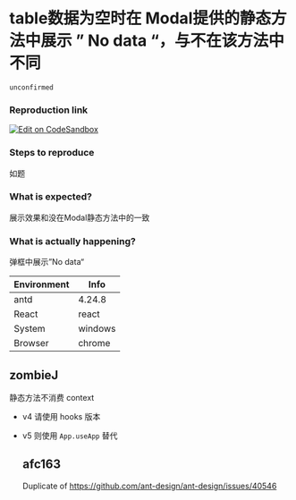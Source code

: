 # table数据为空时在 Modal提供的静态方法中展示 ” No data “，与不在该方法中不同

`unconfirmed`

### Reproduction link

[![Edit on CodeSandbox](https://codesandbox.io/static/img/play-codesandbox.svg)](https://codesandbox.io/s/ji-ben-yong-fa-antd-5-4-0-forked-kw96io?file=/demo.tsx)

### Steps to reproduce

如题

### What is expected?

展示效果和没在Modal静态方法中的一致

### What is actually happening?

弹框中展示”No data“

| Environment | Info    |
| ----------- | ------- |
| antd        | 4.24.8  |
| React       | react   |
| System      | windows |
| Browser     | chrome  |

<!-- generated by ant-design-issue-helper. DO NOT REMOVE -->

## zombieJ

静态方法不消费 context

- v4 请使用 hooks 版本
- v5 则使用 `App.useApp` 替代

  ## afc163

  Duplicate of https://github.com/ant-design/ant-design/issues/40546
